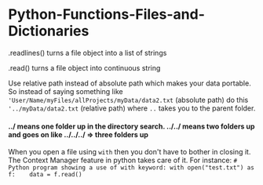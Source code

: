 # Python-Functions-Files-and-Dictionaries
.readlines() turns a file object into a list of strings

.read() turns a file object into continuous string

Use relative path instead of absolute path which makes your data portable. So instead of saying something like `'User/Name/myFiles/allProjects/myData/data2.txt` (absolute path) do this `'../myData/data2.txt` (relative path) where `..` takes you to the parent folder.

#### ../ means one folder up in the directory search. ../../ means two folders up and goes on like ../../../ => three folders up

When you open a file using `with` then you don't have to bother in closing it. The Context Manager feature in python takes care of it. For instance:
`# Python program showing a use of with keyword:
 with open("test.txt") as f:   
    data = f.read()
 `













































